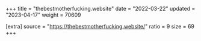 +++
title = "thebestmotherfucking.website"
date = "2022-03-22"
updated = "2023-04-17"
weight = 70609

[extra]
source = "https://thebestmotherfucking.website/"
ratio = 9
size = 69
+++
